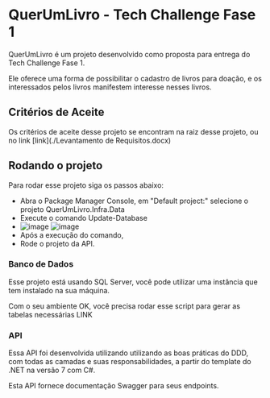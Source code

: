 # QuerUmLivro - Tech Challenge Fase 1

QuerUmLivro é um projeto desenvolvido como proposta para entrega do Tech Challenge Fase 1.

Ele oferece uma forma de possibilitar o cadastro de livros para doação, e os interessados pelos livros manifestem interesse nesses livros.

## Critérios de Aceite

Os critérios de aceite desse projeto se encontram na raiz desse projeto, ou no link [link](./Levantamento de Requisitos.docx)

## Rodando o projeto 

Para rodar esse projeto siga os passos abaixo:

* Abra o Package Manager Console, em "Default project:" selecione o projeto QuerUmLivro.Infra.Data
*  Execute o comando Update-Database
* ![image](https://github.com/jorgelodev/QuerUmLivro/assets/63474859/a29ae54b-7614-4de2-85ab-52feb7c2df9c)
![image](https://github.com/jorgelodev/QuerUmLivro/assets/63474859/69299078-b621-4872-a53f-c1094b6be003)
* Após a execução do comando, 
* Rode o projeto da API.

### Banco de Dados

Esse projeto está usando SQL Server, você pode utilizar uma instância que tem instalado na sua máquina.

Com o seu ambiente OK, você precisa rodar esse script para gerar as tabelas necessárias LINK

### API

Essa API foi desenvolvida utilizando utilizando as boas práticas do DDD, com todas as camadas e suas responsabilidades, a partir do template do .NET na versão 7 com C#.

Esta API fornece documentação Swagger para seus endpoints.


